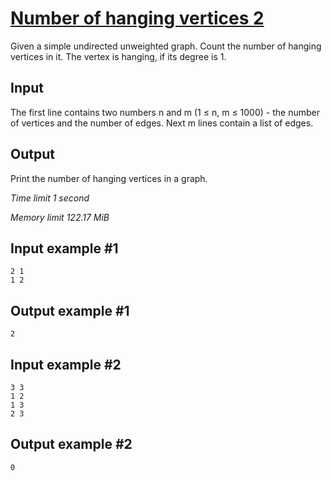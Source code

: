 # [Number of hanging vertices 2](https://www.e-olymp.com/en/contests/9060/problems/78615)

Given a simple undirected unweighted graph. Count the number of hanging vertices in it. The vertex is hanging, if its degree is 1.

## Input

The first line contains two numbers n and m (1 ≤ n, m ≤ 1000) - the number of vertices and the number of edges. Next m lines contain a list of edges.

## Output

Print the number of hanging vertices in a graph.

_Time limit 1 second_

_Memory limit 122.17 MiB_

## Input example #1
```
2 1
1 2
```

## Output example #1
```
2
```

## Input example #2
```
3 3
1 2
1 3
2 3
```

## Output example #2
```
0
```
